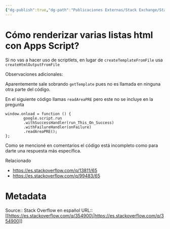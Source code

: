 ```yaml
---
{"dg-publish":true,"dg-path":"Publicaciones Externas/Stack Exchange/Stack Overflow en español/es.stackoverflow.com-354900.md","permalink":"/publicaciones-externas/stack-exchange/stack-overflow-en-espanol/es-stackoverflow-com-354900/","title":"Cómo renderizar varias listas html con Apps Script?","hide":true,"noteIcon":"\"0\"","created":"2024-04-03T12:49:10.680-06:00","updated":"2024-04-05T16:43:56.601-06:00"}
---
```


# Cómo renderizar varias listas html con Apps Script?

Si no vas a hacer uso de scriptlets, en lugar de `createTemplateFromFile` usa `createHtmlOutputFromFile` 

Observaciones adicionales:

Aparentemente sale sobrando `getTemplate` pues no es llamada en ninguna otra parte del código. 

En el siguiente código llamas `readAreaPRE` pero este no se incluye en la pregunta

    window.onload = function () {
            google.script.run
            .withSuccessHandler(run_This_On_Success)
            .withFailureHandler(onFailure)
            .readAreaPRE();
    };

Como se mencioné en comentarios el código está incompleto como para darte una respuesta más específica.

Relacionado

- https://es.stackoverflow.com/q/13811/65
- https://es.stackoverflow.com/q/99483/65

# Metadata
Source:: Stack Overflow en español
URL:: [[https://es.stackoverflow.com/q/354900\|https://es.stackoverflow.com/q/354900]]

